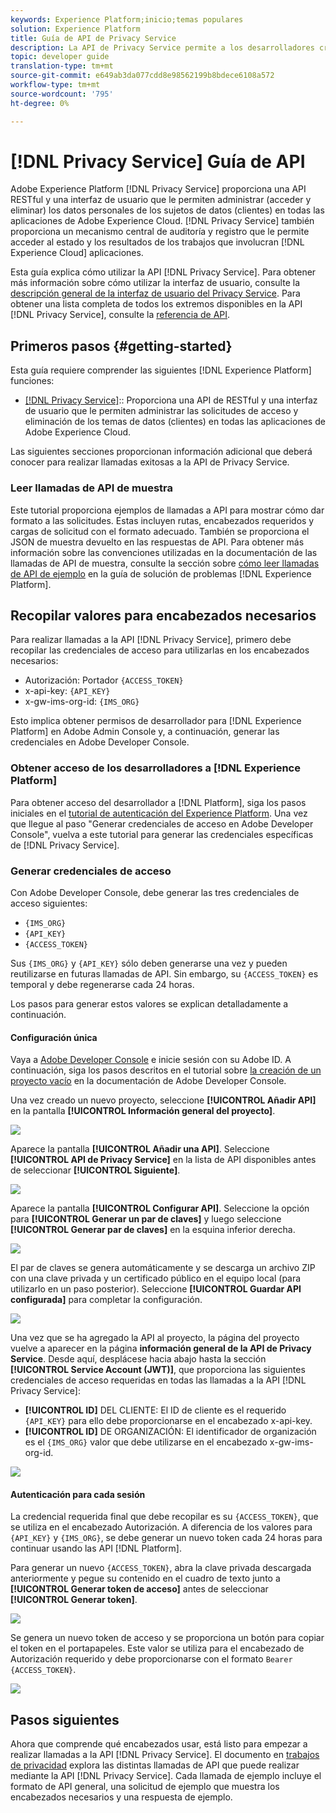 ```yaml
---
keywords: Experience Platform;inicio;temas populares
solution: Experience Platform
title: Guía de API de Privacy Service
description: La API de Privacy Service permite a los desarrolladores crear y administrar solicitudes de clientes para acceder o eliminar sus datos personales en las aplicaciones Experience Cloud, de conformidad con las normativas legales de privacidad. Siga esta guía para aprender a realizar operaciones clave mediante la API.
topic: developer guide
translation-type: tm+mt
source-git-commit: e649ab3da077cdd8e98562199b8bdece6108a572
workflow-type: tm+mt
source-wordcount: '795'
ht-degree: 0%

---
```



# [!DNL Privacy Service] Guía de API

Adobe Experience Platform [!DNL Privacy Service] proporciona una API RESTful y una interfaz de usuario que le permiten administrar (acceder y eliminar) los datos personales de los sujetos de datos (clientes) en todas las aplicaciones de Adobe Experience Cloud. [!DNL Privacy Service] también proporciona un mecanismo central de auditoría y registro que le permite acceder al estado y los resultados de los trabajos que involucran  [!DNL Experience Cloud] aplicaciones.

Esta guía explica cómo utilizar la API [!DNL Privacy Service]. Para obtener más información sobre cómo utilizar la interfaz de usuario, consulte la [descripción general de la interfaz de usuario del Privacy Service](../ui/overview.md). Para obtener una lista completa de todos los extremos disponibles en la API [!DNL Privacy Service], consulte la [referencia de API](https://www.adobe.io/apis/experienceplatform/home/api-reference.html#!acpdr/swagger-specs/privacy-service.yaml).

## Primeros pasos {#getting-started}

Esta guía requiere comprender las siguientes [!DNL Experience Platform] funciones:

* [[!DNL Privacy Service]](../home.md):: Proporciona una API de RESTful y una interfaz de usuario que le permiten administrar las solicitudes de acceso y eliminación de los temas de datos (clientes) en todas las aplicaciones de Adobe Experience Cloud.

Las siguientes secciones proporcionan información adicional que deberá conocer para realizar llamadas exitosas a la API de Privacy Service.

### Leer llamadas de API de muestra

Este tutorial proporciona ejemplos de llamadas a API para mostrar cómo dar formato a las solicitudes. Estas incluyen rutas, encabezados requeridos y cargas de solicitud con el formato adecuado. También se proporciona el JSON de muestra devuelto en las respuestas de API. Para obtener más información sobre las convenciones utilizadas en la documentación de las llamadas de API de muestra, consulte la sección sobre [cómo leer llamadas de API de ejemplo](../../landing/troubleshooting.md) en la guía de solución de problemas [!DNL Experience Platform].

## Recopilar valores para encabezados necesarios

Para realizar llamadas a la API [!DNL Privacy Service], primero debe recopilar las credenciales de acceso para utilizarlas en los encabezados necesarios:

* Autorización: Portador `{ACCESS_TOKEN}`
* x-api-key: `{API_KEY}`
* x-gw-ims-org-id: `{IMS_ORG}`

Esto implica obtener permisos de desarrollador para [!DNL Experience Platform] en Adobe Admin Console y, a continuación, generar las credenciales en Adobe Developer Console.

### Obtener acceso de los desarrolladores a [!DNL Experience Platform]

Para obtener acceso del desarrollador a [!DNL Platform], siga los pasos iniciales en el [tutorial de autenticación del Experience Platform](https://www.adobe.com/go/platform-api-authentication-en). Una vez que llegue al paso &quot;Generar credenciales de acceso en Adobe Developer Console&quot;, vuelva a este tutorial para generar las credenciales específicas de [!DNL Privacy Service].

### Generar credenciales de acceso

Con Adobe Developer Console, debe generar las tres credenciales de acceso siguientes:

* `{IMS_ORG}`
* `{API_KEY}`
* `{ACCESS_TOKEN}`

Sus `{IMS_ORG}` y `{API_KEY}` sólo deben generarse una vez y pueden reutilizarse en futuras llamadas de API. Sin embargo, su `{ACCESS_TOKEN}` es temporal y debe regenerarse cada 24 horas.

Los pasos para generar estos valores se explican detalladamente a continuación.

#### Configuración única

Vaya a [Adobe Developer Console](https://www.adobe.com/go/devs_console_ui) e inicie sesión con su Adobe ID. A continuación, siga los pasos descritos en el tutorial sobre [la creación de un proyecto vacío](https://www.adobe.io/apis/experienceplatform/console/docs.html#!AdobeDocs/adobeio-console/master/projects-empty.md) en la documentación de Adobe Developer Console.

Una vez creado un nuevo proyecto, seleccione **[!UICONTROL Añadir API]** en la pantalla **[!UICONTROL Información general del proyecto]**.

![](../images/api/getting-started/add-api-button.png)

Aparece la pantalla **[!UICONTROL Añadir una API]**. Seleccione **[!UICONTROL API de Privacy Service]** en la lista de API disponibles antes de seleccionar **[!UICONTROL Siguiente]**.

![](../images/api/getting-started/add-privacy-service-api.png)

Aparece la pantalla **[!UICONTROL Configurar API]**. Seleccione la opción para **[!UICONTROL Generar un par de claves]** y luego seleccione **[!UICONTROL Generar par de claves]** en la esquina inferior derecha.

![](../images/api/getting-started/generate-key-pair.png)

El par de claves se genera automáticamente y se descarga un archivo ZIP con una clave privada y un certificado público en el equipo local (para utilizarlo en un paso posterior). Seleccione **[!UICONTROL Guardar API configurada]** para completar la configuración.

![](../images/api/getting-started/key-pair-generated.png)

Una vez que se ha agregado la API al proyecto, la página del proyecto vuelve a aparecer en la página **información general de la API de Privacy Service**. Desde aquí, desplácese hacia abajo hasta la sección **[!UICONTROL Service Account (JWT)]**, que proporciona las siguientes credenciales de acceso requeridas en todas las llamadas a la API [!DNL Privacy Service]:

* **[!UICONTROL ID]** DEL CLIENTE: El ID de cliente es el requerido  `{API_KEY}` para ello debe proporcionarse en el encabezado x-api-key.
* **[!UICONTROL ID]** DE ORGANIZACIÓN: El identificador de organización es el  `{IMS_ORG}` valor que debe utilizarse en el encabezado x-gw-ims-org-id.

![](../images/api/getting-started/jwt-credentials.png)

#### Autenticación para cada sesión

La credencial requerida final que debe recopilar es su `{ACCESS_TOKEN}`, que se utiliza en el encabezado Autorización. A diferencia de los valores para `{API_KEY}` y `{IMS_ORG}`, se debe generar un nuevo token cada 24 horas para continuar usando las API [!DNL Platform].

Para generar un nuevo `{ACCESS_TOKEN}`, abra la clave privada descargada anteriormente y pegue su contenido en el cuadro de texto junto a **[!UICONTROL Generar token de acceso]** antes de seleccionar **[!UICONTROL Generar token]**.

![](../images/api/getting-started/paste-private-key.png)

Se genera un nuevo token de acceso y se proporciona un botón para copiar el token en el portapapeles. Este valor se utiliza para el encabezado de Autorización requerido y debe proporcionarse con el formato `Bearer {ACCESS_TOKEN}`.

![](../images/api/getting-started/generated-access-token.png)

## Pasos siguientes

Ahora que comprende qué encabezados usar, está listo para empezar a realizar llamadas a la API [!DNL Privacy Service]. El documento en [trabajos de privacidad](privacy-jobs.md) explora las distintas llamadas de API que puede realizar mediante la API [!DNL Privacy Service]. Cada llamada de ejemplo incluye el formato de API general, una solicitud de ejemplo que muestra los encabezados necesarios y una respuesta de ejemplo.
